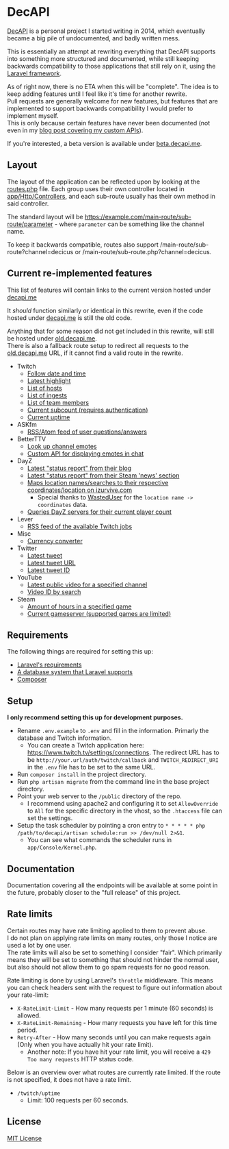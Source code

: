# DecAPI
[DecAPI](https://decapi.me/) is a personal project I started writing in 2014, which eventually became a big pile of undocumented, and badly written mess.

This is essentially an attempt at rewriting everything that DecAPI supports into something more structured and documented, while still keeping backwards compatibility to those applications that still rely on it, using the [Laravel framework](https://laravel.com/).

As of right now, there is no ETA when this will be "complete". The idea is to keep adding features until I feel like it's time for another rewrite.  
Pull requests are generally welcome for new features, but features that are implemented to support backwards compatibility I would prefer to implement myself.  
This is only because certain features have never been documented (not even in my [blog post covering my custom APIs](https://blog.thomassen.xyz/custom-apis/)).

If you're interested, a beta version is available under [beta.decapi.me](https://beta.decapi.me).

## Layout
The layout of the application can be reflected upon by looking at the [routes.php](app/Http/routes.php) file. Each group uses their own controller located in [app/Http/Controllers](app/Http/Controllers), and each sub-route usually has their own method in said controller.

The standard layout will be https://example.com/main-route/sub-route/parameter - where `parameter` can be something like the channel name.

To keep it backwards compatible, routes also support /main-route/sub-route?channel=decicus or /main-route/sub-route.php?channel=decicus.

## Current re-implemented features
This list of features will contain links to the current version hosted under [decapi.me](https://decapi.me/)

It _should_ function similarly or identical in this rewrite, even if the code hosted under [decapi.me](https://decapi.me/) is still the old code.

Anything that for some reason did not get included in this rewrite, will still be hosted under [old.decapi.me](https://old.decapi.me/).  
There is also a fallback route setup to redirect all requests to the [old.decapi.me](https://old.decapi.me/) URL, if it cannot find a valid route in the rewrite.

- Twitch
    - [Follow date and time](https://decapi.me/twitch/followed?user=decicus&channel=twitch)
    - [Latest highlight](https://decapi.me/twitch/highlight?channel=decicus)
    - [List of hosts](https://decapi.me/twitch/hosts?channel=decicus)
    - [List of ingests](https://decapi.me/twitch/ingests)
    - [List of team members](https://decapi.me/twitch/team_members?team=theblacklist)
    - [Current subcount (requires authentication)](https://decapi.me/twitch/subcount?channel=decicus)
    - [Current uptime](https://decapi.me/twitch/uptime?channel=decicus)
- ASKfm
    - [RSS/Atom feed of user questions/answers](https://decapi.me/askfm/rss?user=xangold)
- BetterTTV
    - [Look up channel emotes](https://decapi.me/bttv/?channel=decicus)
    - [Custom API for displaying emotes in chat](https://decapi.me/bttv/emotes?channel=decicus)
- DayZ
    - [Latest "status report" from their blog](https://decapi.me/dayz/status-report)
    - [Latest "status report" from their Steam 'news' section](https://decapi.me/dayz/steam-status-report)
    - [Maps location names/searches to their respective coordinates/location on izurvive.com](https://decapi.me/dayz/izurvive)
        - Special thanks to [WastedUser](https://www.twitch.tv/wasteduser) for the `location name -> coordinates` data.
    - [Queries DayZ servers for their current player count](https://decapi.me/dayz/players)
- Lever
    - [RSS feed of the available Twitch jobs](https://decapi.me/lever/twitch)
- Misc
    - [Currency converter](https://decapi.me/misc/currency)
- Twitter
    - [Latest tweet](https://decapi.me/twitter/latest?name=decicus)
    - [Latest tweet URL](https://decapi.me/twitter/latest_url?name=decicus)
    - [Latest tweet ID](https://decapi.me/twitter/latest_id?name=decicus)
- YouTube
    - [Latest public video for a specified channel](https://decapi.me/youtube/latest_video?user=decicus)
    - [Video ID by search](https://decapi.me/youtube/videoid?search=barbie%20girl)
- Steam
    - [Amount of hours in a specified game](https://decapi.me/steam/hours?id=76561197997719567&appid=221100)
    - [Current gameserver (supported games are limited)](https://decapi.me/steam/server_ip?id=76561197997719567)

## Requirements
The following things are required for setting this up:
- [Laravel's requirements](https://laravel.com/docs/5.2/installation#server-requirements)
- [A database system that Laravel supports](https://laravel.com/docs/5.2/database#introduction)
- [Composer](https://getcomposer.org/)

## Setup
**I only recommend setting this up for development purposes.**
- Rename `.env.example` to `.env` and fill in the information. Primarly the database and Twitch information.
    - You can create a Twitch application here: https://www.twitch.tv/settings/connections. The redirect URL has to be `http://your.url/auth/twitch/callback` and `TWITCH_REDIRECT_URI` in the `.env` file has to be set to the same URL.
- Run `composer install` in the project directory.
- Run `php artisan migrate` from the command line in the base project directory.
- Point your web server to the `/public` directory of the repo.
    - I recommend using apache2 and configuring it to set `AllowOverride` to `All` for the specific directory in the vhost, so the `.htaccess` file can set the settings.
- Setup the task scheduler by pointing a cron entry to `* * * * * php /path/to/decapi/artisan schedule:run >> /dev/null 2>&1`.
    - You can see what commands the scheduler runs in `app/Console/Kernel.php`.

## Documentation
Documentation covering all the endpoints will be available at some point in the future, probably closer to the "full release" of this project.

## Rate limits
Certain routes may have rate limiting applied to them to prevent abuse.  
I do not plan on applying rate limits on many routes, only those I notice are used a lot by one user.  
The rate limits will also be set to something I consider "fair". Which primarily means they will be set to something that should not hinder the normal user, but also should not allow them to go spam requests for no good reason.

Rate limiting is done by using Laravel's `throttle` middleware. This means you can check headers sent with the request to figure out information about your rate-limit:

- `X-RateLimit-Limit` - How many requests per 1 minute (60 seconds) is allowed.
- `X-RateLimit-Remaining` - How many requests you have left for this time period.
- `Retry-After` - How many seconds until you can make requests again (Only when you have actually hit your rate limit).
    - Another note: If you have hit your rate limit, you will receive a `429 Too many requests` HTTP status code.

Below is an overview over what routes are currently rate limited. If the route is not specified, it does not have a rate limit.

- `/twitch/uptime`
    - Limit: 100 requests per 60 seconds.

## License
[MIT License](LICENSE)
